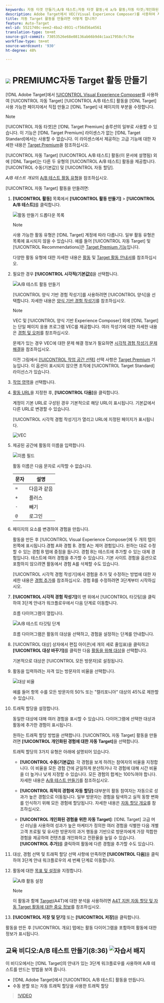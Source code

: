 ```yaml
---
keywords: 자동 타겟 만들기;A/B 테스트;자동 타겟 활동;새 a/b 활동;자동 타겟;개인화된 경험을 위한 자동 타겟;개인화된;최적화
description: Adobe Target에서 VEC(Visual Experience Composer)를 사용하여 자동 Target A/B 테스트 활동을 Target이 활성화된 페이지에서 직접 만드는 방법을 알아봅니다.
title: 자동 Target 활동을 만들려면 어떻게 합니까?
feature: Auto-Target
exl-id: 5521740c-eee2-4ba2-8931-cf56d56a4561
translation-type: tm+mt
source-git-commit: 73053526e68e08136ab66b9d4c1aa17958cfc76e
workflow-type: tm+mt
source-wordcount: '930'
ht-degree: 48%

---
```


# ![](/help/assets/premium.png) PREMIUMC자동 Target 활동 만들기

[!DNL Adobe Target]에서 [!UICONTROL Visual Experience Composer](VEC)를 사용하여 [!UICONTROL 자동 Target] [!UICONTROL A/B 테스트] 활동을 [!DNL Target] 사용 가능한 페이지에서 직접 만들고 [!DNL Target] 내 페이지의 부분을 수정합니다.

>[!NOTE]
>
>[!UICONTROL 자동 타겟]은 [!DNL Target Premium] 솔루션의 일부로 사용할 수 있습니다. 이 기능은 [!DNL Target Premium] 라이센스가 없는 [!DNL Target Standard]에서는 사용할 수 없습니다. 이 라이센스에서 제공하는 고급 기능에 대한 자세한 내용은 [Target Premium](/help/c-intro/intro.md)을 참조하십시오.
>
>[!UICONTROL 자동 Target] [!UICONTROL A/B 테스트] 활동(이 문서에 설명됨) 외에 [!DNL Target]는 다른 두 유형의 [!UICONTROL A/B 테스트] 활동을 제공합니다.[!UICONTROL 수동(기본값)] 및 [!UICONTROL 자동 할당].
>
>*A/B 테스트 개요*&#x200B;의 [A/B 테스트 활동 유형](/help/c-activities/t-test-ab/test-ab.md#types)을 참조하십시오.

[!UICONTROL 자동 Target] 활동을 만들려면:

1. **[!UICONTROL 활동]** 목록에서 **[!UICONTROL 활동 만들기]** > **[!UICONTROL A/B 테스트]**&#x200B;를 클릭합니다.

   ![활동 만들기 드롭다운 목록](/help/c-activities/t-test-ab/t-test-create-ab/assets/ab_select-new.png)

   >[!NOTE]
   >
   >사용 가능한 활동 유형은 [!DNL Target] 계정에 따라 다릅니다. 일부 활동 유형은 목록에 표시되지 않을 수 있습니다. 예를 들어 [!UICONTROL 자동 Target] 및 [!UICONTROL Recommendations]은 [Target Premium 기능](/help/c-intro/intro.md#premium)입니다.
   >
   >다양한 활동 유형에 대한 자세한 내용은 [활동](/help/c-activities/activities.md) 및 [Target 활동 안내서](/help/c-activities/target-activities-guide.md)를 참조하십시오.

1. 필요한 경우 **[!UICONTROL 시각적(기본값)]**&#x200B;을 선택합니다.

   ![A/B 테스트 활동 만들기](/help/c-activities/t-test-ab/t-test-create-ab/assets/create-ab.png)

   [!UICONTROL 양식 기반 경험 작성기]를 사용하려면 [!UICONTROL 양식]을 선택합니다. 자세한 내용은 [양식 기반 경험 작성기](/help/c-experiences/form-experience-composer.md)를 참조하십시오.

   >[!NOTE]
   >
   >VEC 및 [!UICONTROL 양식 기반 Experience Composer] 외에 [!DNL Target]는 단일 페이지 응용 프로그램 VEC를 제공합니다. 여러 작성기에 대한 자세한 내용은 [경험 및 오퍼](/help/c-experiences/experiences.md)를 참조하십시오.
   >
   >문제가 있는 경우 VEC에 대한 문제 해결 정보가 필요하면 [시각적 경험 작성기 문제 해결](/help/c-experiences/c-visual-experience-composer/r-troubleshoot-composer/troubleshoot-composer.md)을 참조하십시오.
   >
   >이전 그림에서 [[!UICONTROL 작업 공간 선택]](/help/administrating-target/c-user-management/property-channel/property-channel.md) 선택 사항은 [Target Premium](/help/c-intro/intro.md) 기능입니다. 이 옵션이 표시되지 않으면 조직에 [!UICONTROL Target Standard] 라이선스가 있습니다.

1. [작업 영역](/help/administrating-target/c-user-management/property-channel/property-channel.md)을 선택합니다.

1. [활동 URL](/help/c-activities/t-test-ab/t-test-create-ab/ab-activity-url.md)을 지정한 후, **[!UICONTROL 다음]**&#x200B;을 클릭합니다.

   계정이 기본 URL로 구성된 경우 기본적으로 해당 URL이 표시됩니다. 기본값에서 다른 URL로 변경할 수 있습니다.

   [!UICONTROL 시각적 경험 작성기]가 열리고 URL에 지정된 페이지가 표시됩니다.

   ![VEC](/help/c-activities/t-test-ab/t-test-create-ab/assets/vec-new.png)

1. 제공된 공간에 활동의 이름을 입력합니다.

   ![이름 필드](/help/c-activities/t-test-ab/t-test-create-ab/assets/ab_newname-new.png)

   활동 이름은 다음 문자로 시작할 수 없습니다.

   | 문자 | 설명 |
   |--- |--- |
   | `=` | 다음과 같음 |
   | `+` | 플러스 |
   | `-` | 빼기 |
   | `@` | 로그인 |

1. 페이지의 요소를 변경하여 경험을 만듭니다.

   활동을 만든 후 [!UICONTROL Visual Experience Composer]에 두 개의 탭이 왼쪽에 표시됩니다.경험 A와 경험 B. 경험 A는 제어 경험입니다. 원하는 대로 수정할 수 있는 경험 B 탭에 중점을 둡니다. 경험 B는 테스트에 추가할 수 있는 대체 경험입니다. 테스트에 여러 경험을 추가할 수 있습니다. 기본 사이트 경험을 옵션으로 포함하지 않으려면 활동에서 경험 A를 삭제할 수도 있습니다.

   [!UICONTROL 시각적 경험 작성기]에서 경험을 추가 및 수정하는 방법에 대한 자세한 내용은 [경험 추가](/help/c-activities/t-test-ab/t-test-create-ab/ab-add-experience.md)를 참조하십시오. 경험 B를 수정하려면 3단계부터 시작하십시오.

1. **[!UICONTROL 시각적 경험 작성기]**&#x200B;의 맨 위에서 [!UICONTROL 타깃팅]을 클릭하여 3단계 안내가 워크플로우에서 다음 단계로 이동합니다.

   흐름 다이어그램이 열립니다.

   ![A/B 테스트 타깃팅 단계](/help/c-activities/t-test-ab/t-test-create-ab/assets/ab_flow-new.png)

   흐름 다이어그램은 활동의 대상을 선택하고, 경험을 설정하는 단계를 안내합니다.

1. [!UICONTROL 대상] 상자에서 편집 아이콘(세 개의 세로 줄임표)을 클릭하고 **[!UICONTROL 대상 바꾸기]**&#x200B;를 클릭한 다음 [활동을 위해 대상](/help/c-activities/t-test-ab/t-test-create-ab/ab-audience.md)을 선택합니다.

   기본적으로 대상은 [!UICONTROL 모든 방문자]로 설정됩니다.

1. 활동을 입력하려는 자격 있는 방문자의 비율을 선택합니다.

   ![대상 비율](/help/c-activities/t-test-ab/t-test-create-ab/assets/audperc-new.png)

   예를 들어 항목 수를 모든 방문자의 50% 또는 &quot;캘리포니아&quot; 대상의 45%로 제한할 수 있습니다.

1. 트래픽 할당을 설정합니다.

   동일한 대상에 대해 여러 경험을 표시할 수 있습니다. 다이어그램에 선택한 대상과 활동에 추가한 경험이 표시됩니다. 

   원하는 트래픽 할당 방법을 선택합니다. [!UICONTROL 자동 Target] 활동을 만들려면 **[!UICONTROL 개인화된 경험에 대한 자동 Target]**&#x200B;을 선택합니다.

   트래픽 할당의 3가지 유형은 아래에 설명되어 있습니다.

   * **[!UICONTROL 수동(기본값)]**: 각 경험을 보게 하려는 참여자의 비율을 지정합니다. 이 비율을 모든 경험 간에 균일하게 분산하거나 각 경험에 대해 시간 비율을 더 높거나 낮게 지정할 수 있습니다. 모든 경험의 합계는 100%여야 합니다. 자세한 내용은 [A/B 테스트 만들기](/help/c-activities/t-test-ab/t-test-create-ab/test-create-ab.md)를 참조하십시오.

   * **[!UICONTROL 최적의 경험에 자동 할당]**:대부분의 활동 참여자는 자동으로 성과가 높은 경험으로 이동됩니다. 일부 방문자는 경험을 탐색하고 실적 동향 변화를 인식하기 위해 모든 경험에 할당됩니다. 자세한 내용은 [자동 할당 개요](/help/c-activities/automated-traffic-allocation/automated-traffic-allocation.md)를 참조하십시오.

   * **[!UICONTROL 개인화된 경험을 위한 자동 Target]**: [!DNL Target] 고급 머신 러닝을 사용하여 성과가 높은 마케터가 정의한 여러 경험을 식별한 다음 개별 고객 프로필 및 유사한 방문자의 과거 행동을 기반으로 방문자에게 가장 적합한 경험을 제공하여 컨텐츠를 개인화하고 전환율을 높일 수 있습니다.
   **[!UICONTROL 추가]**&#x200B;를 클릭하여 활동에 다른 경험을 추가할 수도 있습니다.

1. 대상, 경험 선택 및 트래픽 할당 선택 사항에 만족하면 **[!UICONTROL 다음]**&#x200B;을 클릭하여 3단계 안내 워크플로우의 세 번째 단계로 이동합니다.

1. 활동에 대한 [목표 및 설정](/help/c-activities/t-test-ab/t-test-create-ab/ab-goals-and-settings.md)을 지정합니다.

   ![A/B 활동 설정](/help/c-activities/t-test-ab/t-test-create-ab/assets/ab_settings-new.png)

   >[!NOTE]
   >
   >이 활동과 함께 [Target](/help/c-integrating-target-with-mac/a4t/a4t.md)(A4T)에 대한 분석을 사용하려면 [A4T 지원 자동 할당 및 자동 Target 활동에 대한 중요 정보](/help/c-integrating-target-with-mac/a4t/a4t-at-aa.md)를 참조하십시오.

1. **[!UICONTROL 저장 및 닫기]** 또는 **[!UICONTROL 저장]**&#x200B;을 클릭합니다.

활동을 만든 후 [!UICONTROL 개요] 탭에는 활동 다이어그램을 포함하여 활동에 대한 정보가 표시됩니다.

## 교육 비디오:A/B 테스트 만들기(8:36) ![자습서 배지](/help/assets/tutorial.png)

이 비디오에서는 [!DNL Target]의 안내가 있는 3단계 워크플로우를 사용하여 A/B 테스트를 만드는 방법을 보여 줍니다.

* [!DNL Adobe Target]에서 [!UICONTROL A/B 테스트] 활동을 만듭니다.
* 수동 분할 또는 자동 트래픽 할당을 사용한 트래픽 할당

>[!VIDEO](https://video.tv.adobe.com/v/17391)
